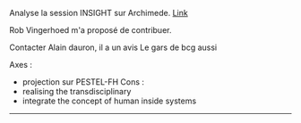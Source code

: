 Analyse la session INSIGHT sur Archimede. [Link](https://incose.onlinelibrary.wiley.com/toc/21564868/2022/25/4)

Rob Vingerhoed m'a proposé de contribuer.

Contacter Alain dauron, il a un avis 
Le gars de bcg aussi

Axes : 
- projection sur PESTEL-FH
Cons : 
- realising the transdisciplinary
- integrate the concept of human inside systems

-----
